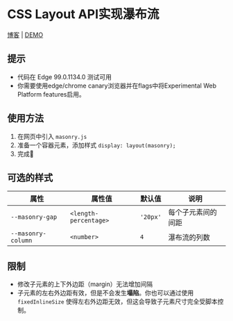 # CSS Layout API实现瀑布流

[博客](https://daidr.me/?p=856) | [DEMO](https://masonry.daidr.me)

## 提示

* 代码在 Edge 99.0.1134.0 测试可用
* 你需要使用edge/chrome canary浏览器并在flags中将Experimental Web Platform features启用。

## 使用方法

1. 在网页中引入 `masonry.js`
2. 准备一个容器元素，添加样式 `display: layout(masonry);`
3. 完成🎉

## 可选的样式

| 属性               | 属性值                | 默认值   | 说明               |
|--------------------|-----------------------|----------|--------------------|
| `--masonry-gap`    | `<length-percentage>` | `'20px'` | 每个子元素间的间距 |
| `--masonry-column` | `<number>`            | `4`      | 瀑布流的列数       |

## 限制
* 修改子元素的上下外边距（margin）无法增加间隔
* 子元素的左右外边距有效，但是不会发生**塌陷**。你也可以通过使用`fixedInlineSize` 使得左右外边距无效，但这会导致子元素尺寸完全受脚本控制。